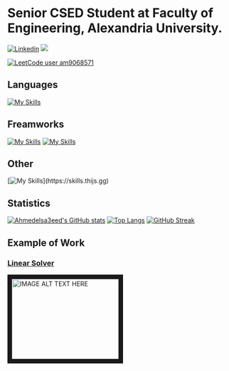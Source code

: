 # Senior **CSED** Student at Faculty of Engineering, Alexandria University.

[![Linkedin](https://img.shields.io/badge/LinkedIn-0077B5?style=for-the-badge&logo=linkedin&logoColor=white)](https://www.linkedin.com/)
![](https://komarev.com/ghpvc/?username=Ahmedelsa3eed)

[![LeetCode user am9068571](https://img.shields.io/badge/dynamic/json?style=plastic&labelColor=black&color=%23ffa116&label=Solved&query=solved&url=https%3A%2F%2Fleetcode-badge.vercel.app%2Fapi%2Fusers%2Fam9068571&logo=leetcode&logoColor=yellow)](https://leetcode.com/am9068571/)  

## Languages
[![My Skills](https://skills.thijs.gg/icons?i=java,ts,javascript,scala,c,python)](https://skills.thijs.gg)

## Freamworks
[![My Skills](https://skills.thijs.gg/icons?i=spring,mongodb,nodejs,postgresql,mysql)](https://skills.thijs.gg)
[![My Skills](https://skills.thijs.gg/icons?i=html,css,angular,bootstrap)](https://skills.thijs.gg)

## Other
[![My Skills](https://skills.thijs.gg/icons?i=git,github,aws,azure,linux,docker,kubernetes,kafka,kibaan,)](https://skills.thijs.gg)

## Statistics
[![Ahmedelsa3eed's GitHub stats](https://github-readme-stats.vercel.app/api?username=Ahmedelsa3eed&hide=stars&count_private=true&show_icons=true&theme=radical)](https://github.com/Ahmedelsa3eed/github-readme-stats)
[![Top Langs](https://github-readme-stats.vercel.app/api/top-langs/?username=Ahmedelsa3eed&layout=compact&langs_count=7)](https://github.com/anuraghazra/github-readme-stats)
[![GitHub Streak](https://streak-stats.demolab.com/?user=Ahmedelsa3eed)](https://git.io/streak-stats)

## Example of Work
### [Linear Solver](https://github.com/Ahmedelsa3eed/linear-solver.git)
<a href="http://www.youtube.com/watch?feature=player_embedded&v=414o_cRAKyQ
" target="_blank"><img src="http://img.youtube.com/vi/414o_cRAKyQ/0.jpg" 
alt="IMAGE ALT TEXT HERE" width="240" height="180" border="10" /></a>
